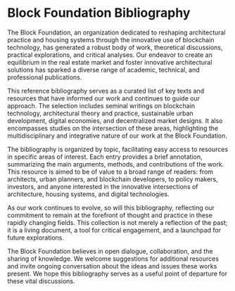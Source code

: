 # Block Foundation Bibliography

The Block Foundation, an organization dedicated to reshaping architectural practice and housing systems through the innovative use of blockchain technology, has generated a robust body of work, theoretical discussions, practical explorations, and critical analyses. Our endeavor to create an equilibrium in the real estate market and foster innovative architectural solutions has sparked a diverse range of academic, technical, and professional publications.

This reference bibliography serves as a curated list of key texts and resources that have informed our work and continues to guide our approach. The selection includes seminal writings on blockchain technology, architectural theory and practice, sustainable urban development, digital economies, and decentralized market designs. It also encompasses studies on the intersection of these areas, highlighting the multidisciplinary and integrative nature of our work at the Block Foundation.

The bibliography is organized by topic, facilitating easy access to resources in specific areas of interest. Each entry provides a brief annotation, summarizing the main arguments, methods, and contributions of the work. This resource is aimed to be of value to a broad range of readers: from architects, urban planners, and blockchain developers, to policy makers, investors, and anyone interested in the innovative intersections of architecture, housing systems, and digital technologies.

As our work continues to evolve, so will this bibliography, reflecting our commitment to remain at the forefront of thought and practice in these rapidly changing fields. This collection is not merely a reflection of the past; it is a living document, a tool for critical engagement, and a launchpad for future explorations.

The Block Foundation believes in open dialogue, collaboration, and the sharing of knowledge. We welcome suggestions for additional resources and invite ongoing conversation about the ideas and issues these works present. We hope this bibliography serves as a useful point of departure for these vital discussions.